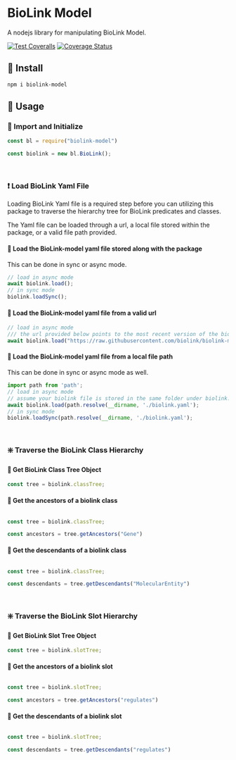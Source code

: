 # BioLink Model

A nodejs library for manipulating BioLink Model.

[![Test Coveralls](https://github.com/biothings/biolink-model.js/actions/workflows/coverage.yml/badge.svg)](https://github.com/biothings/biolink-model.js/actions/workflows/coverage.yml)
[![Coverage Status](https://coveralls.io/repos/github/biothings/biolink-model.js/badge.svg?branch=main)](https://coveralls.io/github/biothings/biolink-model.js?branch=main)

## 💾 Install

```bash
npm i biolink-model
```

## 📐 Usage

### 📢 Import and Initialize

```javascript
const bl = require("biolink-model")

const biolink = new bl.BioLink();

```

<br>

### ❗ Load BioLink Yaml File

Loading BioLink Yaml file is a required step before you can utilizing this package to traverse the hierarchy tree for BioLink predicates and classes.

The Yaml file can be loaded through a url, a local file stored within the package, or a valid file path provided.

#### 🔎 Load the BioLink-model yaml file stored along with the package

This can be done in sync or async mode.

```javascript
// load in async mode
await biolink.load();
// in sync mode
biolink.loadSync();
```

#### 🔎 Load the BioLink-model yaml file from a valid url

```javascript
// load in async mode
/// the url provided below points to the most recent version of the biolink model.
await biolink.load("https://raw.githubusercontent.com/biolink/biolink-model/master/biolink-model.yaml");
```

#### 🔎 Load the BioLink-model yaml file from a local file path

This can be done in sync or async mode as well.

```javascript
import path from 'path';
// load in async mode
// assume your biolink file is stored in the same folder under biolink.yaml
await biolink.load(path.resolve(__dirname, './biolink.yaml');
// in sync mode
biolink.loadSync(path.resolve(__dirname, './biolink.yaml');
```

<br>

### ❇️ Traverse the BioLink Class Hierarchy

#### 🔎 Get BioLink Class Tree Object

```javascript
const tree = biolink.classTree;
```

#### 🔎 Get the ancestors of a biolink class

```javascript

const tree = biolink.classTree;

const ancestors = tree.getAncestors("Gene")
```

#### 🔎 Get the descendants of a biolink class

```javascript

const tree = biolink.classTree;

const descendants = tree.getDescendants("MolecularEntity")
```

<br>

### ❇️ Traverse the BioLink Slot Hierarchy

#### 🔎 Get BioLink Slot Tree Object

```javascript
const tree = biolink.slotTree;
```

#### 🔎 Get the ancestors of a biolink slot

```javascript

const tree = biolink.slotTree;

const ancestors = tree.getAncestors("regulates")
```

#### 🔎 Get the descendants of a biolink slot

```javascript

const tree = biolink.slotTree;

const descendants = tree.getDescendants("regulates")
```
